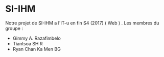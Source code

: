 # SI-IHM
Notre projet de SI-IHM a l'IT-u en fin S4 (2017) ( Web ) .
Les membres du groupe :
- Gimmy A. Razafimbelo
- Tiantsoa SH R
- Ryan Chan Ka Men BG
